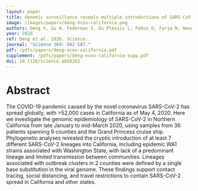 ```yaml
---
layout: paper
title: Genomic surveillance reveals multiple introductions of SARS-CoV-2 into Northern California
image: /images/papers/deng-ncov-california.png
authors: Deng X, Gu W, Federman S, Du Plessis L, Pybus O, Faria N, Wang C, Yu G, Pan C, Guevara H, Sotomayor-Gonzalez A, Zorn K, Gopez A, Servellita V, Hsu E, Miller S, Bedford T, Greninger A, Roychoudhury P, Famulare M, Chu HY, Shendure J, Starita L, Anderson C, Gangavarapu K, Zeller M, Spencer E, Andersen K, MacCannell D, Tong S, Armstrong G, Paden C, Li Y, Zhang Y, Morrow S, Willis M, Matyas B, Mase S, Kasirye O, Park M, Chan C, Yu A, Chai S, Villarino E, Bonin B, Wadford D, Chiu CY.
year: 2020
ref: Deng et al. 2020. Science.
journal: "Science 369: 582-587."
pdf: /pdfs/papers/deng-ncov-california.pdf
supplement: /pdfs/papers/deng-ncov-california-supp.pdf
doi: 10.1126/science.abb9263
---
```


# Abstract

The COVID-19 pandemic caused by the novel coronavirus SARS-CoV-2 has spread globally, with >52,000 cases in California as of May 4, 2020. Here we investigate the genomic epidemiology of SARS-CoV-2 in Northern California from late January to mid-March 2020, using samples from 36 patients spanning 9 counties and the Grand Princess cruise ship. Phylogenetic analyses revealed the cryptic introduction of at least 7 different SARS-CoV-2 lineages into California, including epidemic WA1 strains associated with Washington State, with lack of a predominant lineage and limited transmission between communities. Lineages associated with outbreak clusters in 2 counties were defined by a single base substitution in the viral genome. These findings support contact tracing, social distancing, and travel restrictions to contain SARS-CoV-2 spread in California and other states.
